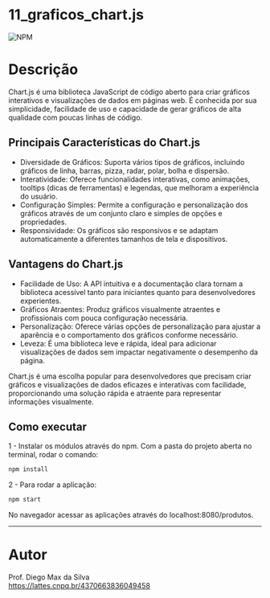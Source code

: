 # 11_graficos_chart.js
![NPM](https://img.shields.io/npm/l/react)

# Descrição

Chart.js é uma biblioteca JavaScript de código aberto para criar gráficos interativos e visualizações de dados em páginas web. É conhecida por sua simplicidade, facilidade de uso e capacidade de gerar gráficos de alta qualidade com poucas linhas de código.

## Principais Características do Chart.js
- Diversidade de Gráficos: Suporta vários tipos de gráficos, incluindo gráficos de linha, barras, pizza, radar, polar, bolha e dispersão.
- Interatividade: Oferece funcionalidades interativas, como animações, tooltips (dicas de ferramentas) e legendas, que melhoram a experiência do usuário.
- Configuração Simples: Permite a configuração e personalização dos gráficos através de um conjunto claro e simples de opções e propriedades.
- Responsividade: Os gráficos são responsivos e se adaptam automaticamente a diferentes tamanhos de tela e dispositivos.

## Vantagens do Chart.js
- Facilidade de Uso: A API intuitiva e a documentação clara tornam a biblioteca acessível tanto para iniciantes quanto para desenvolvedores experientes.
- Gráficos Atraentes: Produz gráficos visualmente atraentes e profissionais com pouca configuração necessária.
- Personalização: Oferece várias opções de personalização para ajustar a aparência e o comportamento dos gráficos conforme necessário.
- Leveza: É uma biblioteca leve e rápida, ideal para adicionar visualizações de dados sem impactar negativamente o desempenho da página.

Chart.js é uma escolha popular para desenvolvedores que precisam criar gráficos e visualizações de dados eficazes e interativas com facilidade, proporcionando uma solução rápida e atraente para representar informações visualmente.

## Como executar

1 - Instalar os módulos através do npm. Com a pasta do projeto aberta no terminal, rodar o comando:
```bash
npm install

```

2 - Para rodar a aplicação:
```bash
npm start
```

No navegador acessar as aplicações através do localhost:8080/produtos.

<hr>

# Autor

Prof. Diego Max da Silva<br>
https://lattes.cnpq.br/4370663836049458
